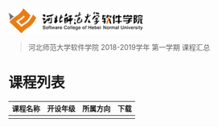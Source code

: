 <img src="./image/logo.png" height="50" /> 

> 河北师范大学软件学院 2018-2019学年 第一学期 课程汇总

# 课程列表

|课程名称|开设年级|所属方向|下载|
|-------|-------|-------|-------|
| | | | |